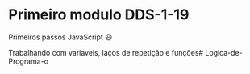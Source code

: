 # Primeiro modulo DDS-1-19
Primeiros passos JavaScript :smiley:

Trabalhando com variaveis, laços de repetição e funções# Logica-de-Programa-o
